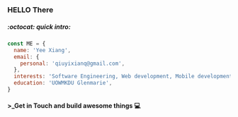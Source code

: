 ### HELLO There 

##### :octocat: quick intro:
```javascript
const ME = {
  name: 'Yee Xiang',
  email: {
    personal: 'qiuyixianq@gmail.com',
  },
  interests: 'Software Engineering, Web development, Mobile development',
  education: 'UOWMKDU Glenmarie',
}
```

#### >_Get in Touch and build **awesome** things :computer:
